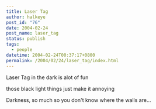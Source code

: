 ```yaml
---
title: Laser Tag
author: halkeye
post_id: "76"
date: 2004-02-24
post_name: laser_tag
status: publish
tags:
  - people
datetime: 2004-02-24T00:37:17+0800
permalink: /2004/02/24/laser_tag/index.html
---
```


Laser Tag in the dark is alot of fun  

those black light things just make it annoying  

Darkness, so much so you don't know where the walls are...
